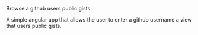 Browse a github users public gists

A simple angular app that allows the user to enter a github username a view that users public gists.
